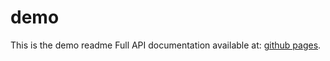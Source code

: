 # demo
This is the demo readme
Full API documentation available at: [github pages](https://lincoken.github.io/lincoken.github.io/demo/).
